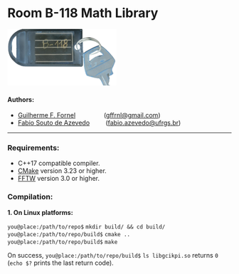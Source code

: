 # Room B-118 Math Library

![](.b118/B-118.png)

#### Authors:
* [Guilherme F. Fornel](https://github.com/gffrnl)             &emsp;&emsp;&emsp;&emsp;                    (<gffrnl@gmail.com>)
* [Fabio Souto de Azevedo](https://github.com/fazedo)          &emsp;&emsp;                                (<fabio.azevedo@ufrgs.br>)

---
### Requirements:
  - C++17 compatible compiler.
  - [CMake](https://cmake.org/) version 3.23 or higher.
  - [FFTW](https://www.fftw.org/) version 3.0 or higher.

### Compilation:

**1. On Linux platforms:**

  ``you@place:/path/to/repo$`` ``mkdir build/ && cd build/``<br>
  ``you@place:/path/to/repo/build$`` ``cmake ..``<br>
  ``you@place:/path/to/repo/build$`` ``make``<br>

  On success, ``you@place:/path/to/repo/build$`` ``ls libgcikpi.so`` returns ``0`` (``echo $?`` prints the last return code).
